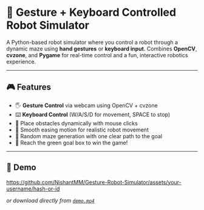 # 🤖 Gesture + Keyboard Controlled Robot Simulator

A Python-based robot simulator where you control a robot through a dynamic maze using **hand gestures** or **keyboard input**. Combines **OpenCV**, **cvzone**, and **Pygame** for real-time control and a fun, interactive robotics experience.

---

## 🎮 Features

- 🖐️ **Gesture Control** via webcam using OpenCV + cvzone
- ⌨️ **Keyboard Control** (W/A/S/D for movement, SPACE to stop)
- 🧱 Place obstacles dynamically with mouse clicks
- 🧠 Smooth easing motion for realistic robot movement
- 🧭 Random maze generation with one clear path to the goal
- 🎯 Reach the green goal box to win the game!

---
## 🎥 Demo

https://github.com/NishantMM/Gesture-Robot-Simulator/assets/your-username/hash-or-id

_or download directly from [`demo.mp4`](demo.mp4)_
